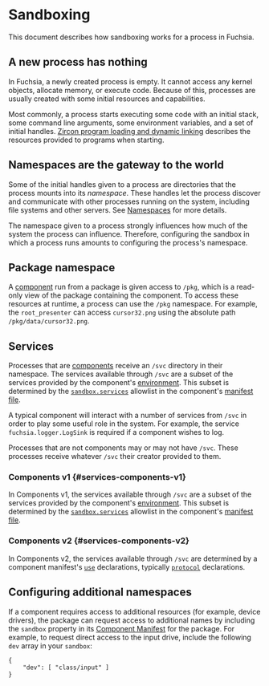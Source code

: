 # Sandboxing

This document describes how sandboxing works for a process in Fuchsia.

## A new process has nothing

In Fuchsia, a newly created process is empty. It cannot access any kernel
objects, allocate memory, or execute code. Because of this, processes are
usually created with some initial resources and capabilities.

Most commonly, a process starts executing some code with an initial stack, some
command line arguments, some environment variables, and a set of initial
handles.
[Zircon program loading and dynamic linking](/docs/concepts/booting/program_loading.md)
describes the resources provided to programs when starting.

## Namespaces are the gateway to the world

Some of the initial handles given to a process are directories that the process
mounts into its _namespace_. These handles let the process discover and
communicate with other processes running on the system, including file systems
and other servers. See [Namespaces](/docs/concepts/process/namespaces.md) for
more details.

The namespace given to a process strongly influences how much of the system the
process can influence. Therefore, configuring the sandbox in which a process
runs amounts to configuring the process's namespace.

## Package namespace

A [component][glossary.component] run from a package is given access to
`/pkg`, which is a read-only view of the package containing the component. To
access these resources at runtime, a process can use the `/pkg` namespace. For
example, the `root_presenter` can access `cursor32.png` using the absolute path
`/pkg/data/cursor32.png`.

## Services


Processes that are [components][glossary.component] receive an `/svc`
directory in their namespace. The services available through `/svc` are a
subset of the services provided by the component's
[environment][glossary.environment]. This subset is determined by the
[`sandbox.services`](/docs/concepts/components/v1/component_manifests.md#sandbox) allowlist in the
component's [manifest file](/docs/concepts/components/v1/component_manifests.md).

A typical component will interact with a number of services from `/svc` in order
to play some useful role in the system. For example, the service
`fuchsia.logger.LogSink` is required if a component wishes to log.

Processes that are not components may or may not have `/svc`. These processes
receive whatever `/svc` their creator provided to them.

### Components v1 {#services-components-v1}

In Components v1, the services available through `/svc` are a subset of the
services provided by the component's
[environment](/docs/glossary/README.md#environment). This subset is determined by the
[`sandbox.services`](/docs/concepts/components/v1/component_manifests.md#sandbox)
allowlist in the component's
[manifest file](/docs/concepts/components/v1/component_manifests.md).

### Components v2 {#services-components-v2}

In Components v2, the services available through `/svc` are determined by a
component manifest's
[`use`](/docs/concepts/components/v2/component_manifests.md#use) declarations,
typically [`protocol`](/docs/concepts/components/v2/capabilities/protocol.md)
declarations.

## Configuring additional namespaces

If a component requires access to additional resources (for example, device
drivers), the package can request access to additional names by including the
`sandbox` property in its
[Component Manifest](/docs/concepts/components/v1/component_manifests.md) for
the package. For example, to request direct access to the input drive, include
the following `dev` array in your `sandbox`:

```
{
    "dev": [ "class/input" ]
}
```

[glossary.component]: /docs/glossary/README.md#component
[glossary.environment]: /docs/glossary/README.md#environment
